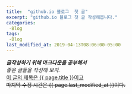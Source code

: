 ```yaml
---
title:  "github.io 블로그  첫 글"
excerpt: "github.io 블로그 첫 글 작성해봅니다."
categories:
 -Blog
tags:
 -Blog
last_modified_at: 2019-04-13T08:06:00-05:00
---
```

***글작성하기 위해 마크다운을 공부해서*** <br/>
_좋은 글들을 작성해 보자._<br/>
<u>이 글의 제목은 {{ page.title }}이고<br/></u>
~~마지막 수정 시간은 {{ page.last_modified_at }}이다.~~
